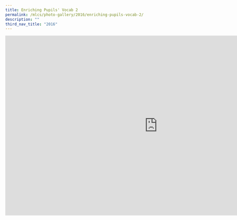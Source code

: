 ```yaml
---
title: Enriching Pupils' Vocab 2
permalink: /mlcs/photo-gallery/2016/enriching-pupils-vocab-2/
description: ""
third_nav_title: "2016"
---
```

<iframe allowfullscreen="true" height="569" width="960" frameborder="0" src="https://docs.google.com/presentation/d/e/2PACX-1vSvfe8oyB7hlqVkf1W-lopBXJGFSjbpaErPXKgjtWqey80RSHSDjJlUJ8MYWxTkeQcW3QNLgbLJfYT3/embed?start=true&amp;loop=true&amp;delayms=5000"></iframe>